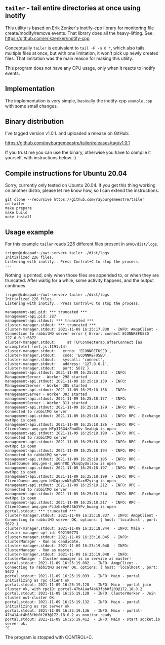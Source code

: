 ## `tailer` - tail entire directories at once using inotify

This utility is based on Erik Zenker's inotify-cpp library for monitoring file
create/modify/remove events. That library does all the heavy-lifting.  See:
https://github.com/erikzenker/inotify-cpp

Conceptually `tailer` is equivalent to `tail -F -n 0 *`, which also tails
multiple files at once, but with one limitation, it won't pick up newly created
files. That limitation was the main reason for making this utility.

This program does not have any CPU usage, only when it reacts to inotify events.


## Implementation

The implementation is very simple, basically the inotify-cpp `example.cpp` with
some small changes.


## Binary distribution

I've tagged version v1.0.1. and uploaded a release on GitHub:

https://github.com/rayburgemeestre/tailer/releases/tag/v1.0.1

If you trust me you can use the binary, otherwise you have to compile it
yourself, with instructions below. :)


## Compile instructions for Ubuntu 20.04

Sorry, currently only tested on Ubuntu 20.04. If you get this thing working on
another distro, please let me know how, so I can extend the instructions.

    git clone --recursive https://github.com/rayburgemeestre/tailer
    cd tailer
    make prepare
    make build
    make install


## Usage example

For this example `tailer` reads 226 different files present in `$PWD/dist/logs`.

    trigen@ideapad:~/owt-server> tailer ./dist/logs
    Initialized 226 files.
    Listening with inotify.. Press Control+C to stop the process.
    ---

Nothing is printed, only when those files are appended to, or when they are truncated.
After waitig for a while, some activity happens, and the output continues.

    trigen@ideapad:~/owt-server> tailer ./dist/logs
    Initialized 226 files.
    Listening with inotify.. Press Control+C to stop the process.
    ---
    management-api.pid: *** truncated ***
    management-api.pid: 287
    management-api.stdout: *** truncated ***
    cluster-manager.stdout: *** truncated ***
    cluster-manager.stdout: 2021-11-09 16:25:17.830  - INFO: AmqpClient - Connection to rabbitMQ server error { Error: connect ECONNREFUSED 127.0.0.1:5672
    cluster-manager.stdout:     at TCPConnectWrap.afterConnect [as oncomplete] (net.js:1191:14)
    cluster-manager.stdout:   errno: 'ECONNREFUSED',
    cluster-manager.stdout:   code: 'ECONNREFUSED',
    cluster-manager.stdout:   syscall: 'connect',
    cluster-manager.stdout:   address: '127.0.0.1',
    cluster-manager.stdout:   port: 5672 }
    management-api.stdout: 2021-11-09 16:25:18.143  - INFO: ManagementServer - Worker 298 started
    management-api.stdout: 2021-11-09 16:25:18.150  - INFO: ManagementServer - Worker 305 started
    management-api.stdout: 2021-11-09 16:25:18.156  - INFO: ManagementServer - Worker 303 started
    management-api.stdout: 2021-11-09 16:25:18.177  - INFO: ManagementServer - Worker 311 started
    management-api.stdout: 2021-11-09 16:25:18.179  - INFO: RPC - Connected to rabbitMQ server
    management-api.stdout: 2021-11-09 16:25:18.183  - INFO: RPC - Exchange owtRpc is open
    management-api.stdout: 2021-11-09 16:25:18.186  - INFO: RPC - ClientQueue amq.gen-MFp3I6G4zZhuGUv-3eaUqA is open
    management-api.stdout: 2021-11-09 16:25:18.190  - INFO: RPC - Connected to rabbitMQ server
    management-api.stdout: 2021-11-09 16:25:18.192  - INFO: RPC - Exchange owtRpc is open
    management-api.stdout: 2021-11-09 16:25:18.194  - INFO: RPC - Connected to rabbitMQ server
    management-api.stdout: 2021-11-09 16:25:18.195  - INFO: RPC - ClientQueue amq.gen-s_oW6nT0D_VkxqbyUolsbw is open
    management-api.stdout: 2021-11-09 16:25:18.197  - INFO: RPC - Exchange owtRpc is open
    management-api.stdout: 2021-11-09 16:25:18.199  - INFO: RPC - ClientQueue amq.gen-bHCqxpzoN5gD7GzxM2yisg is open
    management-api.stdout: 2021-11-09 16:25:18.212  - INFO: RPC - Connected to rabbitMQ server
    management-api.stdout: 2021-11-09 16:25:18.214  - INFO: RPC - Exchange owtRpc is open
    management-api.stdout: 2021-11-09 16:25:18.217  - INFO: RPC - ClientQueue amq.gen-PLJzbx8yRJSb3YPv_buaxg is open
    portal.stdout: *** truncated ***
    cluster-manager.stdout: 2021-11-09 16:25:18.837  - INFO: AmqpClient - Connecting to rabbitMQ server OK, options: { host: 'localhost', port: 5672 }
    cluster-manager.stdout: 2021-11-09 16:25:18.844  - INFO: Main - Cluster manager up! id: 992150773
    cluster-manager.stdout: 2021-11-09 16:25:18.845  - INFO: ClusterManager - Run as candidate.
    cluster-manager.stdout: 2021-11-09 16:25:19.040  - INFO: ClusterManager - Run as master.
    cluster-manager.stdout: 2021-11-09 16:25:19.048  - INFO: ClusterManager - Cluster manager is in service as master!
    portal.stdout: 2021-11-09 16:25:19.082  - INFO: AmqpClient - Connecting to rabbitMQ server OK, options: { host: 'localhost', port: 5672 }
    portal.stdout: 2021-11-09 16:25:19.093  - INFO: Main - portal initializing as rpc client ok
    portal.stdout: 2021-11-09 16:25:19.128  - INFO: Main - portal join cluster ok, with rpcID: portal-47b414af4b63fbb0f203@172.18.0.2
    portal.stdout: 2021-11-09 16:25:19.128  - INFO: ClusterWorker - Join cluster owt-cluster OK.
    portal.stdout: 2021-11-09 16:25:19.132  - INFO: Main - portal initializing as rpc server ok
    portal.stdout: 2021-11-09 16:25:19.136  - INFO: Main - portal-47b414af4b63fbb0f203@172.18.0.2 as monitor ready
    portal.stdout: 2021-11-09 16:25:19.412  - INFO: Main - start socket.io server ok.
    ^C

The program is stopped with CONTROL+C.
